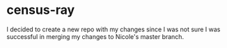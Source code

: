 # census-ray

I decided to create a new repo with my changes since I was not sure I was successful in merging my changes to Nicole's master branch.
